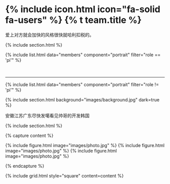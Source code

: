 # {% include icon.html icon="fa-solid fa-users" %} {% t team.title %}

爱上对方就会加快的风格很快就哈利扣税的。

{% include section.html %}

{% include list.html data="members" component="portrait" filter="role == 'pi'" %}

<br> 
<hr class="subtle-divider"> 

{% include list.html data="members" component="portrait" filter="role != 'pi'" %}

{% include section.html background="images/background.jpg" dark=true %}

安徽江苏广东尽快发噶看见帅哥的开发韩国

{% include section.html %}

{% capture content %}

{% include figure.html image="images/photo.jpg" %}
{% include figure.html image="images/photo.jpg" %}
{% include figure.html image="images/photo.jpg" %}

{% endcapture %}

{% include grid.html style="square" content=content %}
